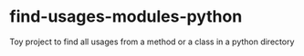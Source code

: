 # find-usages-modules-python
Toy project to find all usages from a method or a class in a python directory
